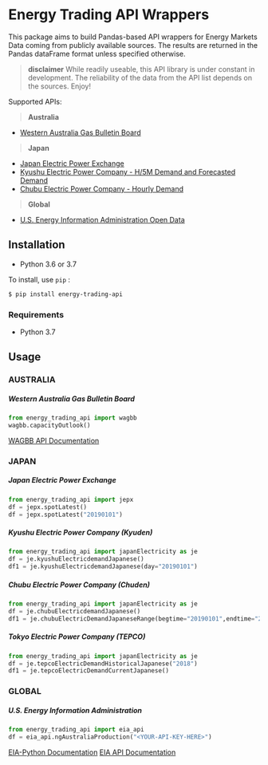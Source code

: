 # Energy Trading API Wrappers
This package aims to build Pandas-based API wrappers for Energy Markets Data coming from publicly available sources.
The results are returned in the Pandas dataFrame format unless specified otherwise.

> **disclaimer** While readily useable, this API library is under constant in development. The reliability of the data from  the API list depends on the sources.
 Enjoy!

Supported APIs:
> **Australia**
- [Western Australia Gas Bulletin Board](https://gbbwa.aemo.com.au/)

> **Japan**
- [Japan Electric Power Exchange](http://www.jepx.org/)
- [Kyushu Electric Power Company - H/5M Demand and Forecasted Demand](http://www.kyuden.co.jp)
- [Chubu Electric Power Company - Hourly Demand](http://denki-yoho.chuden.jp)
> **Global**
- [U.S. Energy Information Administration Open Data](https://www.eia.gov/opendata/)

## Installation
* Python 3.6 or 3.7

To install,  use `pip` :
```bash
$ pip install energy-trading-api
```

### Requirements
* Python 3.7


## Usage
### AUSTRALIA
##### Western Australia Gas Bulletin Board
```python
from energy_trading_api import wagbb 
wagbb.capacityOutlook()
```    
[WAGBB API Documentation](https://gbbwa.aemo.com.au/api/v1/document/1f2bc41e-3e42-41eb-86f7-4a10d2d6e4bc/content)

### JAPAN
##### Japan Electric Power Exchange
```python
from energy_trading_api import jepx 
df = jepx.spotLatest()
df = jepx.spotLatest("20190101")
```  

##### Kyushu Electric Power Company (Kyuden)
```python
from energy_trading_api import japanElectricity as je 
df = je.kyushuElectricdemandJapanese()
df1 = je.kyushuElectricdemandJapanese(day="20190101")
```  
 ##### Chubu Electric Power Company (Chuden)
```python
from energy_trading_api import japanElectricity as je 
df = je.chubuElectricdemandJapanese()
df1 = je.chubuElectricDemandJapaneseRange(begtime="20190101",endtime="20190101")
```  

 ##### Tokyo Electric Power Company (TEPCO)
```python
from energy_trading_api import japanElectricity as je 
df = je.tepcoElectricDemandHistoricalJapanese("2018")
df1 = je.tepcoElectricDemandCurrentJapanese()
```  


### GLOBAL
##### U.S. Energy Information Administration
```python
from energy_trading_api import eia_api 
df = eia_api.ngAustraliaProduction("<YOUR-API-KEY-HERE>")
```    
[EIA-Python Documentation](https://github.com/mra1385/EIA-python)
[EIA API Documentation](https://www.eia.gov/opendata/commands.php)